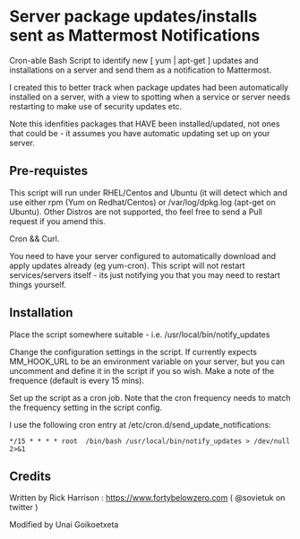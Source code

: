 # Server package updates/installs sent as Mattermost Notifications

Cron-able Bash Script to identify new [ yum | apt-get ] updates and installations on a server and send them as a notification to Mattermost.

I created this to better track when package updates had been automatically installed on a server, with a view to spotting
when a service or server needs restarting to make use of security updates etc.

Note this idenfities packages that HAVE been installed/updated, not ones that could be - it assumes you have automatic updating set up on your server.

## Pre-requistes

This script will run under RHEL/Centos and Ubuntu (it will detect which and use either rpm (Yum on Redhat/Centos) or /var/log/dpkg.log (apt-get on Ubuntu). Other Distros are not supported, tho feel free to send a Pull request if you amend this.

Cron && Curl.

You need to have your server configured to automatically download and apply updates already (eg yum-cron). This script will not restart services/servers itself - its just notifying you that you may need to restart things yourself.

## Installation

Place the script somewhere suitable - i.e. /usr/local/bin/notify_updates

Change the configuration settings in the script. If currently expects MM_HOOK_URL to be an environment variable on your server, but you can uncomment and define it in the script if you so wish. Make a note of the frequence (default is every 15 mins).

Set up the script as a cron job. Note that the cron frequency needs to match the frequency setting in the script config.

I use the following cron entry at /etc/cron.d/send_update_notifications:

```
*/15 * * * * root  /bin/bash /usr/local/bin/notify_updates > /dev/null 2>&1
```

## Credits

Written by Rick Harrison : https://www.fortybelowzero.com ( @sovietuk on twitter )

Modified by Unai Goikoetxeta

